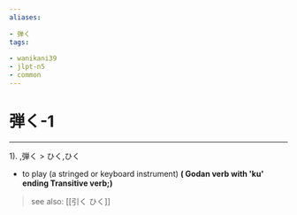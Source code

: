 ```yaml
---
aliases:
    
- 弾く
tags:
    
- wanikani39
- jlpt-n5
- common
---
```


# 弾く-1
---
1).
,弾く > ひく,ひく

- to play (a stringed or keyboard instrument)
**( Godan verb with 'ku' ending Transitive verb;)**
> see also:  [[引く ひく]]
            